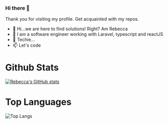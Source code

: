 ### Hi there 👋

<!--
**rebzhaki/rebzhaki** is a ✨ _special_ ✨ repository because its `README.md` (this file) appears on your GitHub profile.
-->

Thank you for visiting my profile. Get acquainted with my repos.

- 👋 Hi...we are here to find solutions! Right? Am Rebecca
- 👀 I am a software engineer working with Laravel, typescript and reactJS
- 💞️ Techie...
- 📫 Let's code

# Github Stats 

[![Rebecca's GitHub stats](https://github-readme-stats.vercel.app/api?username=rebzhaki&count_private=true&show_icons=true&theme=merko)](https://github.com/mairura/github-readme-stats)

# Top Languages

![Top Langs](https://github-readme-stats.vercel.app/api/top-langs/?username=rebzhaki&theme=tokyonight) 
